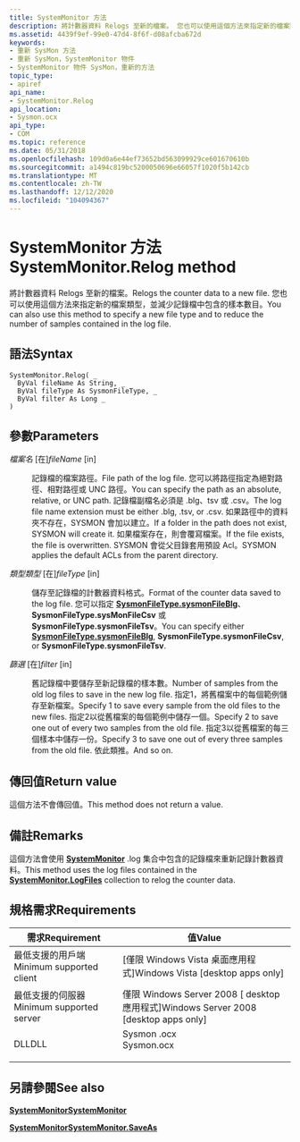 ```yaml
---
title: SystemMonitor 方法
description: 將計數器資料 Relogs 至新的檔案。 您也可以使用這個方法來指定新的檔案類型，並減少記錄檔中包含的樣本數目。
ms.assetid: 4439f9ef-99e0-47d4-8f6f-d08afcba672d
keywords:
- 重新 SysMon 方法
- 重新 SysMon，SystemMonitor 物件
- SystemMonitor 物件 SysMon，重新的方法
topic_type:
- apiref
api_name:
- SystemMonitor.Relog
api_location:
- Sysmon.ocx
api_type:
- COM
ms.topic: reference
ms.date: 05/31/2018
ms.openlocfilehash: 109d0a6e44ef73652bd563099929ce601670610b
ms.sourcegitcommit: a1494c819bc5200050696e66057f1020f5b142cb
ms.translationtype: MT
ms.contentlocale: zh-TW
ms.lasthandoff: 12/12/2020
ms.locfileid: "104094367"
---
```

# <a name="systemmonitorrelog-method"></a><span data-ttu-id="219cd-107">SystemMonitor 方法</span><span class="sxs-lookup"><span data-stu-id="219cd-107">SystemMonitor.Relog method</span></span>

<span data-ttu-id="219cd-108">將計數器資料 Relogs 至新的檔案。</span><span class="sxs-lookup"><span data-stu-id="219cd-108">Relogs the counter data to a new file.</span></span> <span data-ttu-id="219cd-109">您也可以使用這個方法來指定新的檔案類型，並減少記錄檔中包含的樣本數目。</span><span class="sxs-lookup"><span data-stu-id="219cd-109">You can also use this method to specify a new file type and to reduce the number of samples contained in the log file.</span></span>

## <a name="syntax"></a><span data-ttu-id="219cd-110">語法</span><span class="sxs-lookup"><span data-stu-id="219cd-110">Syntax</span></span>


```VB
SystemMonitor.Relog( _
  ByVal fileName As String, _
  ByVal fileType As SysmonFileType, _
  ByVal filter As Long _
)
```



## <a name="parameters"></a><span data-ttu-id="219cd-111">參數</span><span class="sxs-lookup"><span data-stu-id="219cd-111">Parameters</span></span>

<dl> <dt>

<span data-ttu-id="219cd-112">*檔案名* \[在\]</span><span class="sxs-lookup"><span data-stu-id="219cd-112">*fileName* \[in\]</span></span>
</dt> <dd>

<span data-ttu-id="219cd-113">記錄檔的檔案路徑。</span><span class="sxs-lookup"><span data-stu-id="219cd-113">File path of the log file.</span></span> <span data-ttu-id="219cd-114">您可以將路徑指定為絕對路徑、相對路徑或 UNC 路徑。</span><span class="sxs-lookup"><span data-stu-id="219cd-114">You can specify the path as an absolute, relative, or UNC path.</span></span> <span data-ttu-id="219cd-115">記錄檔副檔名必須是 .blg、tsv 或 .csv。</span><span class="sxs-lookup"><span data-stu-id="219cd-115">The log file name extension must be either .blg, .tsv, or .csv.</span></span> <span data-ttu-id="219cd-116">如果路徑中的資料夾不存在，SYSMON 會加以建立。</span><span class="sxs-lookup"><span data-stu-id="219cd-116">If a folder in the path does not exist, SYSMON will create it.</span></span> <span data-ttu-id="219cd-117">如果檔案存在，則會覆寫檔案。</span><span class="sxs-lookup"><span data-stu-id="219cd-117">If the file exists, the file is overwritten.</span></span> <span data-ttu-id="219cd-118">SYSMON 會從父目錄套用預設 Acl。</span><span class="sxs-lookup"><span data-stu-id="219cd-118">SYSMON applies the default ACLs from the parent directory.</span></span>

</dd> <dt>

<span data-ttu-id="219cd-119">*類型類型* \[在\]</span><span class="sxs-lookup"><span data-stu-id="219cd-119">*fileType* \[in\]</span></span>
</dt> <dd>

<span data-ttu-id="219cd-120">儲存至記錄檔的計數器資料格式。</span><span class="sxs-lookup"><span data-stu-id="219cd-120">Format of the counter data saved to the log file.</span></span> <span data-ttu-id="219cd-121">您可以指定 [**SysmonFileType.sysmonFileBlg**](/windows/win32/api/isysmon/ne-isysmon-sysmonfiletype)、 **SysmonFileType.sysMonFileCsv** 或 **SysmonFileType.sysmonFileTsv**。</span><span class="sxs-lookup"><span data-stu-id="219cd-121">You can specify either [**SysmonFileType.sysmonFileBlg**](/windows/win32/api/isysmon/ne-isysmon-sysmonfiletype), **SysmonFileType.sysmonFileCsv**, or **SysmonFileType.sysmonFileTsv**.</span></span>

</dd> <dt>

<span data-ttu-id="219cd-122">*篩選* \[在\]</span><span class="sxs-lookup"><span data-stu-id="219cd-122">*filter* \[in\]</span></span>
</dt> <dd>

<span data-ttu-id="219cd-123">舊記錄檔中要儲存至新記錄檔的樣本數。</span><span class="sxs-lookup"><span data-stu-id="219cd-123">Number of samples from the old log files to save in the new log file.</span></span> <span data-ttu-id="219cd-124">指定1，將舊檔案中的每個範例儲存至新檔案。</span><span class="sxs-lookup"><span data-stu-id="219cd-124">Specify 1 to save every sample from the old files to the new files.</span></span> <span data-ttu-id="219cd-125">指定2以從舊檔案的每個範例中儲存一個。</span><span class="sxs-lookup"><span data-stu-id="219cd-125">Specify 2 to save one out of every two samples from the old file.</span></span> <span data-ttu-id="219cd-126">指定3以從舊檔案的每三個樣本中儲存一份。</span><span class="sxs-lookup"><span data-stu-id="219cd-126">Specify 3 to save one out of every three samples from the old file.</span></span> <span data-ttu-id="219cd-127">依此類推。</span><span class="sxs-lookup"><span data-stu-id="219cd-127">And so on.</span></span>

</dd> </dl>

## <a name="return-value"></a><span data-ttu-id="219cd-128">傳回值</span><span class="sxs-lookup"><span data-stu-id="219cd-128">Return value</span></span>

<span data-ttu-id="219cd-129">這個方法不會傳回值。</span><span class="sxs-lookup"><span data-stu-id="219cd-129">This method does not return a value.</span></span>

## <a name="remarks"></a><span data-ttu-id="219cd-130">備註</span><span class="sxs-lookup"><span data-stu-id="219cd-130">Remarks</span></span>

<span data-ttu-id="219cd-131">這個方法會使用 [**SystemMonitor**](systemmonitor-logfiles.md) .log 集合中包含的記錄檔來重新記錄計數器資料。</span><span class="sxs-lookup"><span data-stu-id="219cd-131">This method uses the log files contained in the [**SystemMonitor.LogFiles**](systemmonitor-logfiles.md) collection to relog the counter data.</span></span>

## <a name="requirements"></a><span data-ttu-id="219cd-132">規格需求</span><span class="sxs-lookup"><span data-stu-id="219cd-132">Requirements</span></span>



| <span data-ttu-id="219cd-133">需求</span><span class="sxs-lookup"><span data-stu-id="219cd-133">Requirement</span></span> | <span data-ttu-id="219cd-134">值</span><span class="sxs-lookup"><span data-stu-id="219cd-134">Value</span></span> |
|-------------------------------------|---------------------------------------------------------------------------------------|
| <span data-ttu-id="219cd-135">最低支援的用戶端</span><span class="sxs-lookup"><span data-stu-id="219cd-135">Minimum supported client</span></span><br/> | <span data-ttu-id="219cd-136">\[僅限 Windows Vista 桌面應用程式\]</span><span class="sxs-lookup"><span data-stu-id="219cd-136">Windows Vista \[desktop apps only\]</span></span><br/>                                        |
| <span data-ttu-id="219cd-137">最低支援的伺服器</span><span class="sxs-lookup"><span data-stu-id="219cd-137">Minimum supported server</span></span><br/> | <span data-ttu-id="219cd-138">僅限 Windows Server 2008 \[ desktop 應用程式\]</span><span class="sxs-lookup"><span data-stu-id="219cd-138">Windows Server 2008 \[desktop apps only\]</span></span><br/>                                  |
| <span data-ttu-id="219cd-139">DLL</span><span class="sxs-lookup"><span data-stu-id="219cd-139">DLL</span></span><br/>                      | <dl> <span data-ttu-id="219cd-140"><dt>Sysmon .ocx</dt></span><span class="sxs-lookup"><span data-stu-id="219cd-140"><dt>Sysmon.ocx</dt></span></span> </dl> |



## <a name="see-also"></a><span data-ttu-id="219cd-141">另請參閱</span><span class="sxs-lookup"><span data-stu-id="219cd-141">See also</span></span>

<dl> <dt>

[<span data-ttu-id="219cd-142">**SystemMonitor**</span><span class="sxs-lookup"><span data-stu-id="219cd-142">**SystemMonitor**</span></span>](systemmonitor.md)
</dt> <dt>

[<span data-ttu-id="219cd-143">**SystemMonitor**</span><span class="sxs-lookup"><span data-stu-id="219cd-143">**SystemMonitor.SaveAs**</span></span>](systemmonitor-saveas.md)
</dt> </dl>

 

 





